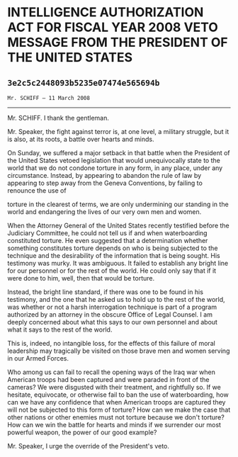 # INTELLIGENCE AUTHORIZATION ACT FOR FISCAL YEAR 2008 VETO MESSAGE FROM  THE PRESIDENT OF THE UNITED STATES
## `3e2c5c2448093b5235e07474e565694b`
`Mr. SCHIFF — 11 March 2008`

---


Mr. SCHIFF. I thank the gentleman.

Mr. Speaker, the fight against terror is, at one level, a military 
struggle, but it is also, at its roots, a battle over hearts and minds.

On Sunday, we suffered a major setback in that battle when the 
President of the United States vetoed legislation that would 
unequivocally state to the world that we do not condone torture in any 
form, in any place, under any circumstance. Instead, by appearing to 
abandon the rule of law by appearing to step away from the Geneva 
Conventions, by failing to renounce the use of


torture in the clearest of terms, we are only undermining our standing 
in the world and endangering the lives of our very own men and women.

When the Attorney General of the United States recently testified 
before the Judiciary Committee, he could not tell us if and when 
waterboarding constituted torture. He even suggested that a 
determination whether something constitutes torture depends on who is 
being subjected to the technique and the desirability of the 
information that is being sought. His testimony was murky. It was 
ambiguous. It failed to establish any bright line for our personnel or 
for the rest of the world. He could only say that if it were done to 
him, well, then that would be torture.

Instead, the bright line standard, if there was one to be found in 
his testimony, and the one that he asked us to hold up to the rest of 
the world, was whether or not a harsh interrogation technique is part 
of a program authorized by an attorney in the obscure Office of Legal 
Counsel. I am deeply concerned about what this says to our own 
personnel and about what it says to the rest of the world.

This is, indeed, no intangible loss, for the effects of this failure 
of moral leadership may tragically be visited on those brave men and 
women serving in our Armed Forces.

Who among us can fail to recall the opening ways of the Iraq war when 
American troops had been captured and were paraded in front of the 
cameras? We were disgusted with their treatment, and rightfully so. If 
we hesitate, equivocate, or otherwise fail to ban the use of 
waterboarding, how can we have any confidence that when American troops 
are captured they will not be subjected to this form of torture? How 
can we make the case that other nations or other enemies must not 
torture because we don't torture? How can we win the battle for hearts 
and minds if we surrender our most powerful weapon, the power of our 
good example?



Mr. Speaker, I urge the override of the President's veto.